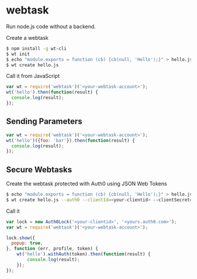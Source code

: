 # webtask

Run node.js code without a backend.

Create a webtask

```bash
$ npm install -g wt-cli
$ wt init
$ echo "module.exports = function (cb) {cb(null, 'Hello');}" > hello.js
$ wt create hello.js
```

Call it from JavaScript

```js
var wt = require('webtask')('<your-webtask-account>');
wt('hello').then(function(result) {
  console.log(result);
});
```

## Sending Parameters

```js
var wt = require('webtask')('<your-webtask-account>');
wt('hello')({foo: 'bar'}).then(function(result) {
  console.log(result);
});
```

## Secure Webtasks

Create the webtask protected with Auth0 using JSON Web Tokens

```bash
$ echo "module.exports = function (cb) {cb(null, 'Hello');}" > hello.js
$ wt create hello.js --auth0 --clientId=<your-clientid> --clientSecret=<your-clientsecret> --auth0Domain=<yours.auth0.com>
```

Call it

```js
var lock = new Auth0Lock('<your-clientid>', '<yours.auth0.com>');
var wt = require('webtask')('<your-webtask-account>');

lock.show({
  popup: true,
}, function (err, profile, token) {
    wt('hello').withAuth(token).then(function(result) {
        console.log(result);
    });
});
```
